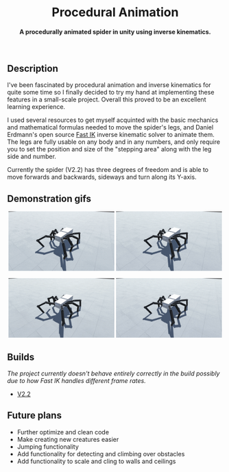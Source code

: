 <br />
<p align="center">
  <h1 align="center">Procedural Animation</h1>
  <h4 align="center">A procedurally animated spider in unity using inverse kinematics.</h4>

</p>
<br />

## Description
I've been fascinated by procedural animation and inverse kinematics for quite some time so I finally decided to try my hand at implementing these features in a small-scale project. Overall this proved to be an excellent learning experience.

I used several resources to get myself acquinted with the basic mechanics and mathematical formulas needed to move the spider's legs, and Daniel Erdmann's open source [Fast IK](https://assetstore.unity.com/packages/tools/animation/fast-ik-139972) inverse kinematic solver to animate them. The legs are fully usable on any body and in any numbers, and only require you to set the position and size of the "stepping area" along with the leg side and number.

Currently the spider (V2.2) has three degrees of freedom and is able to move forwards and backwards, sideways and turn along its Y-axis.


## Demonstration gifs
<p align="center">
  <img src="./images/ForwardAndBack.gif" alt="Forward and back" width="49%" >
  <img src="./images/Sideways.gif" alt="Sideways" width="49%" >
<p/>

<p align="center">
  <img src="./images/Turning.gif" alt="Turning" width="49%" >
  <img src="./images/AllTogether.gif" alt="All together" width="49%" >
<p/>


## Builds
_The project currently doesn't behave entirely correctly in the build possibly due to how Fast IK handles different frame rates._

- [V2.2](https://github.com/jerejoensuu/Procedural-Animation/releases/tag/v2.2)


## Future plans
- Further optimize and clean code
- Make creating new creatures easier
- Jumping functionality
- Add functionality for detecting and climbing over obstacles
- Add functionality to scale and cling to walls and ceilings
